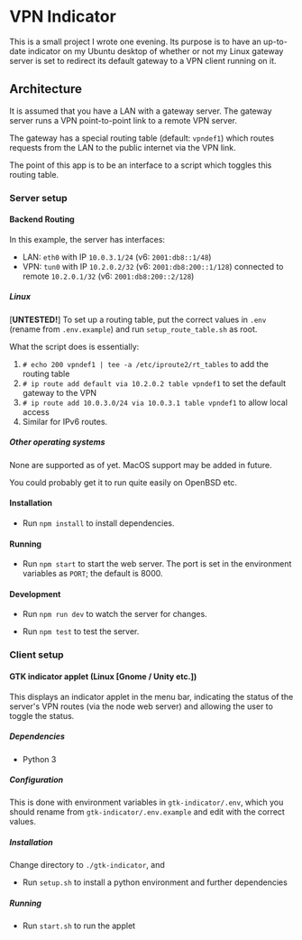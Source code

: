 # VPN Indicator

This is a small project I wrote one evening. Its purpose is to have an up-to-date indicator on my Ubuntu desktop of whether or not my Linux gateway server is set to redirect its default gateway to a VPN client running on it.

## Architecture

It is assumed that you have a LAN with a gateway server. The gateway server runs a VPN point-to-point link to a remote VPN server.

The gateway has a special routing table (default: `vpndef1`) which routes requests from the LAN to the public internet via the VPN link.

The point of this app is to be an interface to a script which toggles this routing table.

### Server setup

#### Backend Routing

In this example, the server has interfaces:
- LAN: `eth0` with IP `10.0.3.1/24` (v6: `2001:db8::1/48`)
- VPN: `tun0` with IP `10.2.0.2/32` (v6: `2001:db8:200::1/128`) connected to remote `10.2.0.1/32` (v6: `2001:db8:200::2/128`)

##### Linux

[**UNTESTED!**] To set up a routing table, put the correct values in `.env` (rename from `.env.example`) and run `setup_route_table.sh` as root.

What the script does is essentially:

1. `# echo 200 vpndef1 | tee -a /etc/iproute2/rt_tables` to add the routing table
2. `# ip route add default via 10.2.0.2 table vpndef1` to set the default gateway to the VPN
3. `# ip route add 10.0.3.0/24 via 10.0.3.1 table vpndef1` to allow local access
4. Similar for IPv6 routes.

##### Other operating systems

None are supported as of yet. MacOS support may be added in future.

You could probably get it to run quite easily on OpenBSD etc.

#### Installation

- Run `npm install` to install dependencies.

#### Running

- Run `npm start` to start the web server. The port is set in the environment variables as `PORT`; the default is 8000.

#### Development

- Run `npm run dev` to watch the server for changes.

- Run `npm test` to test the server.

### Client setup

#### GTK indicator applet (Linux [Gnome / Unity etc.])

This displays an indicator applet in the menu bar, indicating the status of the server's VPN routes (via the node web server) and allowing the user to toggle the status.

##### Dependencies

- Python 3

##### Configuration

This is done with environment variables in `gtk-indicator/.env`, which you should rename from `gtk-indicator/.env.example` and edit with the correct values.

##### Installation

Change directory to `./gtk-indicator`, and

- Run `setup.sh` to install a python environment and further dependencies

##### Running

- Run `start.sh` to run the applet

